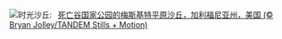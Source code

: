 ![](https://www.bing.com/th?id=OHR.MesquiteFlats_ZH-CN7152959188_UHD.jpg&w=1000)时光沙丘:&nbsp;&ensp;[死亡谷国家公园的梅斯基特平原沙丘，加利福尼亚州，美国 (© Bryan Jolley/TANDEM Stills + Motion)](https://www.bing.com/th?id=OHR.MesquiteFlats_ZH-CN7152959188_UHD.jpg)
<br><br/>
